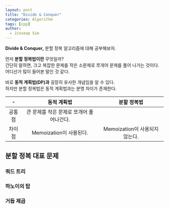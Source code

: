 ```yaml
---
layout: post
title: "Divide & Conquer"
categories: Algorithm
tags: [cpp]
author:
  - Jinseop Sim
---
```

__Divide & Conquer,__ 분할 정복 알고리즘에 대해 공부해보자.  

먼저 __분할 정복법이란__ 무엇일까?  
간단히 말하면, 크고 복잡한 문제를 작은 소문제로 쪼개어 문제를 풀어 나가는 것이다.  
어디선가 많이 들어본 말인 것 같다.  

바로 __동적 계획법(DP)과__ 굉장히 유사한 개념임을 알 수 있다.  
하지만 분할 정복법은 동적 계획법과는 분명 차이가 존재한다.  

|-|동적 계획법|분할 정복법|
|:-:|:-:|:-:|
|공통점|큰 문제를 작은 문제로 쪼개어 풀어나간다.|
|차이점|Memoization이 사용된다.|Memoization이 사용되지 않는다.|

## 분할 정복 대표 문제
### 쿼드 트리
### 하노이의 탑
### 거듭 제곱
